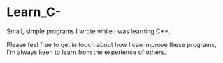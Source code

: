 # Learn_C-
Small, simple programs I wrote while I was learning C++.

Please feel free to get in touch about how I can improve these programs, I'm always keen to learn from the experience of others.
